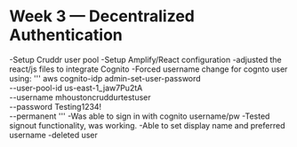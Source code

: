 # Week 3 — Decentralized Authentication
-Setup Cruddr user pool
-Setup Amplify/React configuration
-adjusted the react/js files to integrate Cognito
-Forced username change for cognto user using:
'''
aws cognito-idp admin-set-user-password \
  --user-pool-id us-east-1_jaw7Pu2tA \
  --username mhoustoncruddurtestuser \
  --password Testing1234! \
  --permanent
'''
-Was able to sign in with cognito username/pw
-Tested signout functionality, was working.
-Able to set display name and preferred username
-deleted user